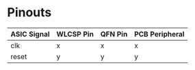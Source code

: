 # Pinouts

| ASIC Signal | WLCSP Pin   | QFN Pin  | PCB Peripheral |
| ----------- | ----------- | -------- | -------------- |
| clk         | x           | x        | x              |
| reset       | y           | y        | y              |
